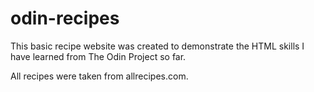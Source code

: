 # odin-recipes

This basic recipe website was created to demonstrate the HTML skills I have learned from The Odin Project so far. 

All recipes were taken from allrecipes.com.
